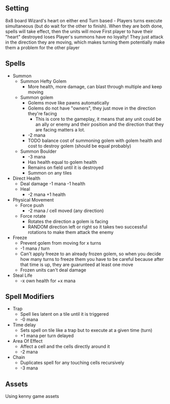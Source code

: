 ## Setting

8x8 board
Wizard's heart on either end
Turn based - Players turns execute simultaneous (but do wait for the other to finish). When they are both done, spells will take effect, then the units will move
First player to have their "heart" destroyed loses
Player's summons have no loyalty! They just attack in the direction they are moving, which makes turning them potentially make them a problem for the other player

## Spells

- Summon
  - Summon Hefty Golem
    - More health, more damage, can blast through multiple and keep moving
  - Summon golem
    - Golems move like pawns automatically
    - Golems do not have "owners", they just move in the direction they're facing
      - This is core to the gameplay, it means that any unit could be an ally or enemy and their position and the direction that they are facing matters a lot.
    - -2 mana
    - TODO balance cost of summoning golem with golem health and cost to destroy golem (should be equal probably)
  - Summon Boulder
    - -3 mana
    - Has health equal to golem health
    - Remains on field until it is destroyed
    - Summon on any tiles
- Direct Health
  - Deal damage -1 mana -1 health
  - Heal
    - -2 mana +1 health
- Physical Movement
  - Force push
    - -2 mana / cell moved (any direction)
  - Force rotate
    - Rotates the direction a golem is facing
    - RANDOM direction left or right so it takes two successful rotations to make them attack the enemy
- Freeze
  - Prevent golem from moving for x turns
  - -1 mana / turn
  - Can't apply freeze to an already frozen golem, so when you decide how many turns to freeze them you have to be careful because after that time is up, they are guarunteed at least one move
  - Frozen units can't deal damage
- Steal Life
  - -x own health for +x mana

## Spell Modifiers

- Trap
  - Spell lies latent on a tile until it is triggered
  - -0 mana
- Time delay
  - Sets spell on tile like a trap but to execute at a given time (turn)
  - +1 mana per turn delayed
- Area Of Effect
  - Affect a cell and the cells directly around it
  - -2 mana
- Chain
  - Duplicates spell for any touching cells recursively
  - -3 mana

## Assets

Using kenny game assets
